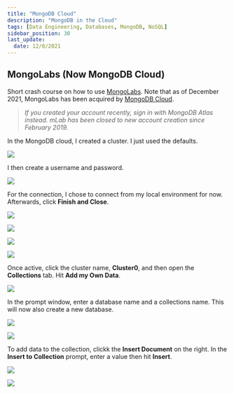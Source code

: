 ```yaml
---
title: "MongoDB Cloud"
description: "MongoDB in the Cloud"
tags: [Data Engineering, Databases, MongoDB, NoSQL]
sidebar_position: 30
last_update:
  date: 12/8/2021
---
```




## MongoLabs (Now MongoDB Cloud)

Short crash course on how to use [MongoLabs](https://mlab.com/).
Note that as of December 2021, MongoLabs has been acquired by [MongoDB Cloud](https://cloud.mongodb.com/v2#/org/61aeacf3cf271d40e56ae014/).

> *If you created your account recently, sign in with MongoDB Atlas instead. 
> mLab has been closed to new account creation since February 2019.*

In the MongoDB cloud, I created a cluster. I just used the defaults.

![](/img/docs/acme-mongodb.png)

I then create a username and password.

![](/img/docs/acme-mongo-uname-pw.png)

For the connection, I chose to connect from my local environment for now. Afterwards, click **Finish and Close**.

![](/img/docs/acme-mongo-localconnect.png)

![](/img/docs/acme-mongo-finish.png)

![](/img/docs/acme-mongo-provisioning.png)

![](/img/docs/acme-mongo-active.png)

Once active, click the cluster name, **Cluster0**, and then open the **Collections** tab. Hit **Add my Own Data**.

![](/img/docs/acme-mongo-new-collections.png)

In the prompt window, enter a database name and a collections name. This will now also create a new database.

![](/img/docs/acme-mongo-newdb-collect.png)

![](/img/docs/acme-mongo-newdb-active.png)

To add data to the collection, clickk the **Insert Document** on the right. In the **Insert to Collection** prompt, enter a value then hit **Insert**.

![](/img/docs/acme-mongo-newcollect-data.png)

![](/img/docs/acme-mongo-newcollect-data-2.png)
